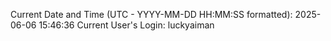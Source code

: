 Current Date and Time (UTC - YYYY-MM-DD HH:MM:SS formatted): 2025-06-06 15:46:36
Current User's Login: luckyaiman
